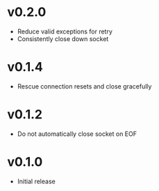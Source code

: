 # v0.2.0
* Reduce valid exceptions for retry
* Consistently close down socket

# v0.1.4
* Rescue connection resets and close gracefully

# v0.1.2
* Do not automatically close socket on EOF

# v0.1.0
* Initial release
